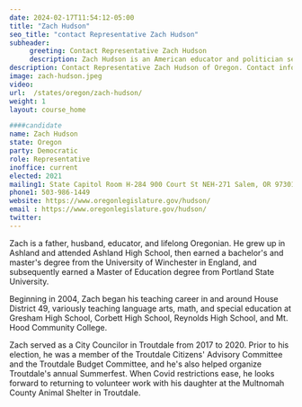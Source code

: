 ```yaml
---
date: 2024-02-17T11:54:12-05:00
title: "Zach Hudson"
seo_title: "contact Representative Zach Hudson"
subheader:
     greeting: Contact Representative Zach Hudson
     description: Zach Hudson is an American educator and politician serving as a member of the Oregon House of Representatives from the 49th district. He was elected in 2020 and assumed office on January 11, 2021.
description: Contact Representative Zach Hudson of Oregon. Contact information for Zach Hudson includes email address, phone number, and mailing address.
image: zach-hudson.jpeg
video:
url:  /states/oregon/zach-hudson/
weight: 1
layout: course_home

####candidate
name: Zach Hudson
state: Oregon
party: Democratic
role: Representative
inoffice: current
elected: 2021
mailing1: State Capitol Room H-284 900 Court St NEH-271 Salem, OR 97301
phone1: 503-986-1449
website: https://www.oregonlegislature.gov/hudson/
email : https://www.oregonlegislature.gov/hudson/
twitter:
---
```


Zach is a father, husband, educator, and lifelong Oregonian. He grew up in Ashland and attended Ashland High School, then earned a bachelor's and master's degree from the University of Winchester in England, and subsequently earned a Master of Education degree from Portland State University.

Beginning in 2004, Zach began his teaching career in and around House District 49, variously teaching language arts, math, and special education at Gresham High School, Corbett High School, Reynolds High School, and Mt. Hood Community College.

Zach served as a City Councilor in Troutdale from 2017 to 2020. Prior to his election, he was a member of the Troutdale Citizens' Advisory Committee and the Troutdale Budget Committee, and he's also helped organize Troutdale's annual Summerfest. When Covid restrictions ease, he looks forward to returning to volunteer work with his daughter at the Multnomah County Animal Shelter in Troutdale.
